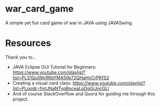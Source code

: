 # war_card_game
A simple yet fun card game of war in JAVA using JAVASwing. 

# Resources 
Thank you to... 
- JAVA Eclipse GUI Tutorial for Beginners: https://www.youtube.com/playlist?list=PLS1QulWo1RIbYMA5Ijb72QHaHvCrPKfS2 
- Creating a visual card class: https://www.youtube.com/playlist?list=PLoodc-fmtJNaNTyoBnceaLpDqGiJncGLl 
- And of course StackOverflow and Quora
for guiding me through this project. 
